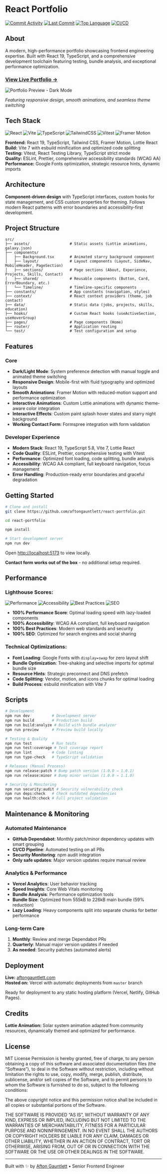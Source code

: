 # React Portfolio

[![Commit Activity](https://img.shields.io/github/commit-activity/m/aftongauntlett/react-portfolio)](https://github.com/aftongauntlett/react-portfolio/commits)
[![Last Commit](https://img.shields.io/github/last-commit/aftongauntlett/react-portfolio?style=flat&logo=github)](https://github.com/aftongauntlett/react-portfolio/commits)
[![Top Language](https://img.shields.io/github/languages/top/aftongauntlett/react-portfolio?style=flat&logo=typescript)](https://github.com/aftongauntlett/react-portfolio)
[![CI/CD](https://github.com/aftongauntlett/react-portfolio/actions/workflows/ci.yml/badge.svg)](https://github.com/aftongauntlett/react-portfolio/actions/workflows/ci.yml)

## About

A modern, high-performance portfolio showcasing frontend engineering expertise. Built with React 19, TypeScript, and a comprehensive development toolchain featuring testing, bundle analysis, and exceptional performance optimization.

### **[View Live Portfolio →](https://aftongauntlett.com)**

![Portfolio Preview - Dark Mode](./docs/dark.png)

_Featuring responsive design, smooth animations, and seamless theme switching_

## Tech Stack

![React](https://img.shields.io/badge/React_19-61DAFB?style=flat&logo=react&logoColor=black)
![Vite](https://img.shields.io/badge/Vite_7-646CFF?style=flat&logo=vite&logoColor=white)
![TypeScript](https://img.shields.io/badge/TypeScript_5.8-3178C6?style=flat&logo=typescript&logoColor=white)
![TailwindCSS](https://img.shields.io/badge/Tailwind_3.4-38B2AC?style=flat&logo=tailwind-css&logoColor=white)
![Vitest](https://img.shields.io/badge/Vitest-6E9F18?style=flat&logo=vitest&logoColor=white)
![Framer Motion](https://img.shields.io/badge/Framer_Motion-0055FF?style=flat&logo=framer&logoColor=white)

**Frontend:** React 19, TypeScript, Tailwind CSS, Framer Motion, Lottie React  
**Build:** Vite 7 with esbuild minification and optimized code splitting  
**Testing:** Vitest, React Testing Library, TypeScript strict mode  
**Quality:** ESLint, Prettier, comprehensive accessibility standards (WCAG AA)  
**Performance:** Google Fonts optimization, strategic resource hints, dynamic imports

## Architecture

**Component-driven design** with TypeScript interfaces, custom hooks for state management, and CSS custom properties for theming. Follows modern React patterns with error boundaries and accessibility-first development.

## Project Structure

```
src/
├── assets/                  # Static assets (Lottie animations, galaxy.json)
├── components/
│   ├── Background.tsx       # Animated starry background component
│   ├── layout/              # Layout components (Layout, SideNav, MobileHeader, PageSection)
│   ├── sections/            # Page sections (About, Experience, Projects, Skills, Contact)
│   ├── shared/              # Reusable components (Button, Card, ErrorBoundary, etc.)
│   └── Timeline/            # Timeline-specific components
├── constants/               # App constants (navigation, styles)
├── context/                 # React context providers (theme, job contact)
├── data/                    # Static data (jobs, projects, skills, education)
├── hooks/                   # Custom React hooks (useActiveSection, useHoverGroup)
├── pages/                   # Page components (Home)
├── router/                  # Application routing
└── test/                    # Test configuration and setup
```

## Features

### **Core**

- **Dark/Light Mode**: System preference detection with manual toggle and animated theme switching
- **Responsive Design**: Mobile-first with fluid typography and optimized layouts
- **Smooth Animations**: Framer Motion with reduced-motion support and performance optimization
- **Interactive Animations**: Custom Lottie animations with dynamic theme-aware color integration
- **Interactive Effects**: Custom paint splash hover states and starry night background
- **Working Contact Form**: Formspree integration with form validation

### **Developer Experience**

- **Modern Stack**: React 19, TypeScript 5.8, Vite 7, Lottie React
- **Code Quality**: ESLint, Prettier, comprehensive testing with Vitest
- **Performance**: Optimized font loading, code splitting, bundle analysis
- **Accessibility**: WCAG AA compliant, full keyboard navigation, focus management
- **Error Handling**: Production-ready error boundaries and graceful degradation

## Getting Started

```bash
# Clone and install
git clone https://github.com/aftongauntlett/react-portfolio.git

cd react-portfolio

npm install

# Start development server
npm run dev
```

Open [http://localhost:5173](http://localhost:5173) to view locally.

**Contact form works out of the box** - no additional setup required.

## Performance

### **Lighthouse Scores:**

![Performance](https://img.shields.io/badge/Performance-100%25-brightgreen?style=flat&logo=lighthouse)
![Accessibility](https://img.shields.io/badge/Accessibility-100%25-brightgreen?style=flat&logo=lighthouse)
![Best Practices](https://img.shields.io/badge/Best_Practices-100%25-brightgreen?style=flat&logo=lighthouse)
![SEO](https://img.shields.io/badge/SEO-100%25-brightgreen?style=flat&logo=lighthouse)

- **100% Performance Score**: Optimal loading speed with lazy-loaded components
- **100% Accessibility**: WCAG AA compliant, full keyboard navigation
- **100% Best Practices**: Modern web standards and security
- **100% SEO**: Optimized for search engines and social sharing

### **Technical Optimizations:**

- **Font Loading**: Google Fonts with `display=swap` for zero layout shift
- **Bundle Optimization**: Tree-shaking and selective imports for optimal bundle size
- **Resource Hints**: Strategic preconnect and DNS prefetch
- **Code Splitting**: Vendor, motion, and icons chunks for optimal loading
- **Build Process**: esbuild minification with Vite 7

## Scripts

```bash
# Development
npm run dev          # Development server
npm run build        # Production build
npm run build:analyze # Build with bundle analyzer
npm run preview      # Preview build locally

# Testing & Quality
npm run test         # Run tests
npm run test:coverage # Test coverage report
npm run lint         # Code linting
npm run type-check   # TypeScript validation

# Releases (Manual Process)
npm run release:patch # Bump patch version (1.0.0 → 1.0.1)
npm run release:minor # Bump minor version (1.0.0 → 1.1.0)

# Security & Monitoring
npm run security:audit # Security vulnerability check
npm run deps:check   # Check outdated dependencies
npm run health:check # Full project validation
```

## Maintenance & Monitoring

### **Automated Maintenance**

- **GitHub Dependabot**: Monthly patch/minor dependency updates with smart grouping
- **CI/CD Pipeline**: Automated testing on all PRs
- **Security Monitoring**: npm audit integration
- **Only safe updates**: Major version updates require manual review

### **Analytics & Performance**

- **Vercel Analytics**: User behavior tracking
- **Speed Insights**: Core Web Vitals monitoring
- **Bundle Analysis**: Performance optimization tools
- **Bundle Size**: Optimized from 555kB to 226kB main bundle (59% reduction)
- **Lazy Loading**: Heavy components split into separate chunks for better performance

### **Long-term Care**

1. **Monthly**: Review and merge Dependabot PRs
2. **Quarterly**: Manual major version updates if needed
3. **As needed**: Security patches (automated alerts)

## Deployment

**Live:** [aftongauntlett.com](https://aftongauntlett.com)  
**Hosted on:** Vercel with automatic deployments from `master` branch

Ready for deployment to any static hosting platform (Vercel, Netlify, GitHub Pages).

## Credits

**Lottie Animation:** Solar system animation adapted from community resources, dynamically themed and optimized for performance.

## License

MIT License
Permission is hereby granted, free of charge, to any person obtaining a copy of this software and associated documentation files (the “Software”), to deal in the Software without restriction, including without limitation the rights to use, copy, modify, merge, publish, distribute, sublicense, and/or sell copies of the Software, and to permit persons to whom the Software is furnished to do so, subject to the following conditions:

The above copyright notice and this permission notice shall be included in all copies or substantial portions of the Software.

THE SOFTWARE IS PROVIDED “AS IS”, WITHOUT WARRANTY OF ANY KIND, EXPRESS OR IMPLIED, INCLUDING BUT NOT LIMITED TO THE WARRANTIES OF MERCHANTABILITY, FITNESS FOR A PARTICULAR PURPOSE AND NONINFRINGEMENT. IN NO EVENT SHALL THE AUTHORS OR COPYRIGHT HOLDERS BE LIABLE FOR ANY CLAIM, DAMAGES OR OTHER LIABILITY, WHETHER IN AN ACTION OF CONTRACT, TORT OR OTHERWISE, ARISING FROM, OUT OF OR IN CONNECTION WITH THE SOFTWARE OR THE USE OR OTHER DEALINGS IN THE SOFTWARE.

---

Built with ✨ by [Afton Gauntlett](https://github.com/aftongauntlett) • Senior Frontend Engineer
